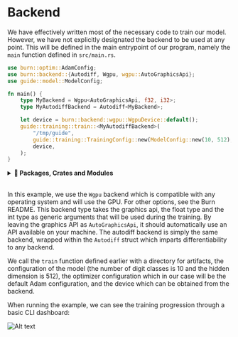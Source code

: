 # Backend

We have effectively written most of the necessary code to train our model. However, we have not
explicitly designated the backend to be used at any point. This will be defined in the main
entrypoint of our program, namely the `main` function defined in `src/main.rs`.

```rust , ignore
use burn::optim::AdamConfig;
use burn::backend::{Autodiff, Wgpu, wgpu::AutoGraphicsApi};
use guide::model::ModelConfig;

fn main() {
    type MyBackend = Wgpu<AutoGraphicsApi, f32, i32>;
    type MyAutodiffBackend = Autodiff<MyBackend>;

    let device = burn::backend::wgpu::WgpuDevice::default();
    guide::training::train::<MyAutodiffBackend>(
        "/tmp/guide",
        guide::training::TrainingConfig::new(ModelConfig::new(10, 512), AdamConfig::new()),
        device,
    );
}
```

<details>
<summary><strong>🦀 Packages, Crates and Modules</strong></summary>

You might be wondering why we use the `guide` prefix to bring the different modules we just
implemented into scope. Instead of including the code in the current guide in a single file, we
separated it into different files which group related code into _modules_. The `guide` is simply the
name we gave to our _crate_, which contains the different files. If you named your project crate
as `my-first-burn-model`,
you can equivalently replace all usages of `guide` above with `my-first-burn-model`. Below is a brief explanation of the
different parts of the Rust module system.

A **package** is a bundle of one or more crates that provides a set of functionality. A package
contains a `Cargo.toml` file that describes how to build those crates. Burn is a package.

A **crate** is a compilation unit in Rust. It could be a single file, but it is often easier to
split up crates into multiple _modules_ and possibly multiple files. A crate can come in one of two
forms: a binary crate or a library crate. When compiling a crate, the compiler first looks in the
crate root file (usually `src/lib.rs` for a library crate or `src/main.rs` for a binary crate). Any
module declared in the crate root file will be inserted in the crate for compilation. For this demo example, we will
define a library crate where all the individual modules (model, data, training, etc.) are listed inside `src/lib.rs` as
follows:

```
pub mod data;
pub mod inference;
pub mod model;
pub mod training;
```

A **module** lets us organize code within a crate for readability and easy reuse. Modules also allow
us to control the _privacy_ of items. The `pub` keyword used above, for example, is employed to make a module publicly
available inside the crate.

The entry point of our program is the `main` function, defined in the `examples/guide.rs` file. The file structure
for this example is illustrated below:

```
guide
├── Cargo.toml
├── examples
│   └── guide.rs
└── src
    ├── data.rs
    ├── inference.rs
    ├── lib.rs
    ├── model.rs
    └── training.rs
```

The source for this guide can be found in our
[GitHub repository](https://github.com/tracel-ai/burn/tree/main/examples/guide) which can be used to run this basic
workflow example end-to-end.\

</details><br>

In this example, we use the `Wgpu` backend which is compatible with any operating system and will
use the GPU. For other options, see the Burn README. This backend type takes the graphics api, the
float type and the int type as generic arguments that will be used during the training. By leaving
the graphics API as `AutoGraphicsApi`, it should automatically use an API available on your machine.
The autodiff backend is simply the same backend, wrapped within the `Autodiff` struct which imparts
differentiability to any backend.

We call the `train` function defined earlier with a directory for artifacts, the configuration of
the model (the number of digit classes is 10 and the hidden dimension is 512), the optimizer
configuration which in our case will be the default Adam configuration, and the device which can be
obtained from the backend.

When running the example, we can see the training progression through a basic CLI dashboard:

<img title="a title" alt="Alt text" src="./training-output.png">
